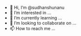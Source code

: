 - 👋 Hi, I’m @sudhanshunanu
- 👀 I’m interested in ...
- 🌱 I’m currently learning ...
- 💞️ I’m looking to collaborate on ...
- 📫 How to reach me ...

<!---
sudhanshunanu/sudhanshunanu is a ✨ special ✨ repository because its `README.md` (this file) appears on your GitHub profile.
You can click the Preview link to take a look at your changes.
--->

